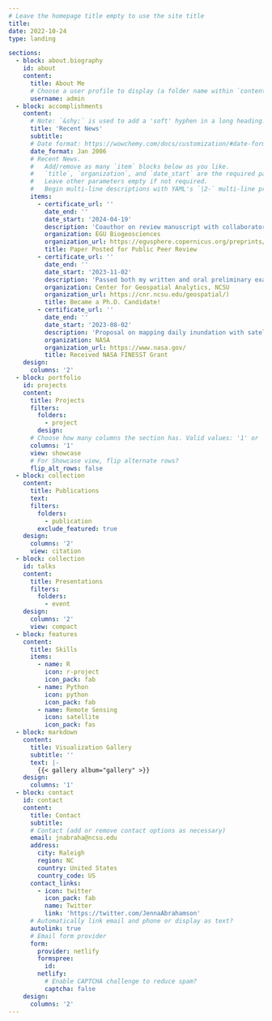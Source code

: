 ```yaml
---
# Leave the homepage title empty to use the site title
title:
date: 2022-10-24
type: landing

sections:
  - block: about.biography
    id: about
    content:
      title: About Me
      # Choose a user profile to display (a folder name within `content/authors/`)
      username: admin
  - block: accomplishments
    content:
      # Note: `&shy;` is used to add a 'soft' hyphen in a long heading.
      title: 'Recent News'
      subtitle:
      # Date format: https://wowchemy.com/docs/customization/#date-format
      date_format: Jan 2006
      # Recent News.
      #   Add/remove as many `item` blocks below as you like.
      #   `title`, `organization`, and `date_start` are the required parameters.
      #   Leave other parameters empty if not required.
      #   Begin multi-line descriptions with YAML's `|2-` multi-line prefix.
      items:
        - certificate_url: ''
          date_end: ''
          date_start: '2024-04-19'
          description: 'Coauthor on review manuscript with collaborators at PNNL accepted for preprint and public peer review.'
          organization: EGU Biogeosciences
          organization_url: https://egusphere.copernicus.org/preprints/2024/egusphere-2024-98/)
          title: Paper Posted for Public Peer Review
        - certificate_url: ''
          date_end: ''
          date_start: '2023-11-02'
          description: 'Passed both my written and oral preliminary exams.'
          organization: Center for Geospatial Analytics, NCSU
          organization_url: https://cnr.ncsu.edu/geospatial/)
          title: Became a Ph.D. Candidate!
        - certificate_url: ''
          date_end: ''
          date_start: '2023-08-02'
          description: 'Proposal on mapping daily inundation with satellites to capture methane emissions was funded.'
          organization: NASA
          organization_url: https://www.nasa.gov/
          title: Received NASA FINESST Grant
    design:
      columns: '2'
  - block: portfolio
    id: projects
    content:
      title: Projects
      filters:
        folders:
          - project
        design:
      # Choose how many columns the section has. Valid values: '1' or '2'.
      columns: '1'
      view: showcase
      # For Showcase view, flip alternate rows?
      flip_alt_rows: false
  - block: collection
    content:
      title: Publications
      text:
      filters:
        folders:
          - publication
        exclude_featured: true
    design:
      columns: '2'
      view: citation
  - block: collection
    id: talks
    content:
      title: Presentations
      filters:
        folders:
          - event
    design:
      columns: '2'
      view: compact
  - block: features
    content:
      title: Skills
      items:
        - name: R
          icon: r-project
          icon_pack: fab
        - name: Python
          icon: python
          icon_pack: fab
        - name: Remote Sensing
          icon: satellite
          icon_pack: fas
  - block: markdown
    content:
      title: Visualization Gallery
      subtitle: ''
      text: |-
        {{< gallery album="gallery" >}}
    design:
      columns: '1'
  - block: contact
    id: contact
    content:
      title: Contact
      subtitle:
      # Contact (add or remove contact options as necessary)
      email: jnabraha@ncsu.edu
      address:
        city: Raleigh
        region: NC
        country: United States
        country_code: US
      contact_links:
        - icon: twitter
          icon_pack: fab
          name: Twitter
          link: 'https://twitter.com/JennaAbrahamson'
      # Automatically link email and phone or display as text?
      autolink: true
      # Email form provider
      form:
        provider: netlify
        formspree:
          id:
        netlify:
          # Enable CAPTCHA challenge to reduce spam?
          captcha: false
    design:
      columns: '2'
---
```

